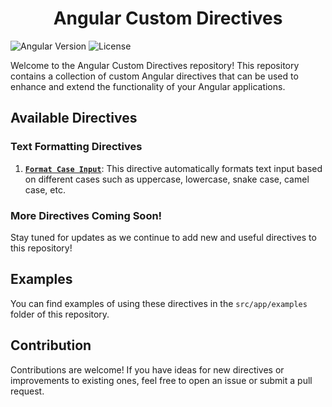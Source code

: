 # <div align="center">Angular Custom Directives</div>

![Angular Version](https://img.shields.io/badge/angular-17.0.0-red)
![License](https://img.shields.io/badge/license-MIT-blue)

Welcome to the Angular Custom Directives repository! This repository contains a collection of custom Angular directives that can be used to enhance and extend the functionality of your Angular applications.

## Available Directives

### Text Formatting Directives

1. [**`Format Case Input`**](./src/app/directives/format-case-input): This directive automatically formats text input based on different cases such as uppercase, lowercase, snake case, camel case, etc.

### More Directives Coming Soon!

Stay tuned for updates as we continue to add new and useful directives to this repository!

## Examples

You can find examples of using these directives in the `src/app/examples` folder of this repository.

## Contribution

Contributions are welcome! If you have ideas for new directives or improvements to existing ones, feel free to open an issue or submit a pull request.
